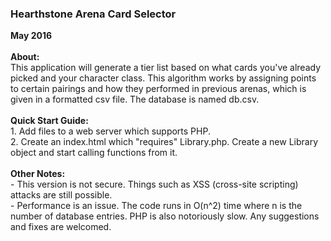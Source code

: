<h3>Hearthstone Arena Card Selector</h3>
<strong>May 2016</strong><br><br>
<strong>About:</strong><br>
This application will generate a tier list based on what cards you've already picked and your character class. This algorithm works by assigning points to certain pairings and how they performed in previous arenas, which is given in a formatted csv file. The database is named db.csv.<br><br>
<strong>Quick Start Guide:</strong><br>
1. Add files to a web server which supports PHP.<br>
2. Create an index.html which "requires" Library.php. Create a new Library object and start calling functions from it.<br><br>
<strong>Other Notes:</strong><br>
- This version is not secure. Things such as XSS (cross-site scripting) attacks are still possible.<br>
- Performance is an issue. The code runs in O(n^2) time where n is the number of database entries. PHP is also notoriously slow. Any suggestions and fixes are welcomed.
